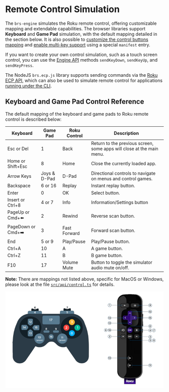 # Remote Control Simulation

The `brs-engine` simulates the Roku remote control, offering customizable mapping and extendable capabilities. The browser libraries support **Keyboard** and **Game Pad** simulation, with the default mapping detailed in the section below. It is also possible to [customize the control buttons mapping](./customization.md#control-mapping) and [enable multi-key support](./customization.md#app-manifest) using a special `manifest` entry.

If you want to create your own control simulation, such as a touch screen control, you can use the [Engine API](./engine-api.md) methods `sendKeyDown`, `sendKeyUp`, and `sendKeyPress`.

The NodeJS `brs.ecp.js` library supports sending commands via the [Roku ECP API](https://developer.roku.com/docs/developer-program/dev-tools/external-control-api.md), which can also be used to simulate remote control for applications [running under the CLI](./run-as-cli.md).

## Keyboard and Game Pad Control Reference

The default mapping of the keyboard and game pads to Roku remote control is described below:

| Keyboard    | Game Pad   | Roku Control | Description                                                           |
|-------------|------------|--------------|-----------------------------------------------------------------------|
| Esc or Del  |     1      |    Back      | Return to the previous screen, some apps will close at the main menu. |
| Home or Shift+Esc|   8   |    Home      | Close the currently loaded app.                                       |
| Arrow Keys  |Joys & D-Pad|    D-Pad     | Directional controls to navigate on menus and control games.          |
| Backspace   |   6 or 16  |    Replay    | Instant replay button.                                                |
| Enter       |     0      |    OK        | Select button.                                                        |
| Insert or Ctrl+8|   4 or 7   |    Info      | Information/Settings button                                       |
| PageUp or Cmd+⬅️|     2      |    Rewind    | Reverse scan button.                                              |
| PageDown or Cmd+➡️|     3      | Fast Forward | Forward scan button.                                            |
| End         |   5 or 9   |  Play/Pause  | Play/Pause button.                                                    |
| Ctrl+A      |    10      |     A        | A game button.                                                        |
| Ctrl+Z      |    11      |     B        | B game button.                                                        |
| F10         |    17      | Volume Mute  | Button to toggle the simulator audio mute on/off.                     |

**Note:** There are mappings not listed above, specific for MacOS or Windows, please look at the file [`src/api/control.ts`](../src/api/control.ts) for details.

<p align="center">
<img src="./images/remote-mapping.png"/>
</p>
